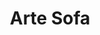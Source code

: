---
title: "Arte Sofa"
url: /ciudad-autonoma-de-buenos-aires/arte-sofa-avenida-juan-bautista-justo/
shop: muebles
---